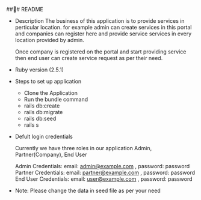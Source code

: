### README

* Description
  The business of this application is to provide services in perticular location. 
  for example admin can create services in this portal and companies can register here and provide service services 
  in every location provided by admin.

  Once company is registered on the portal and start providing service then end user can create service request as 
  per their need. 

* Ruby version (2.5.1)

* Steps to set up application

  * Clone the Application
  * Run the bundle command
  * rails db:create
  * rails db:migrate
  * rails db:seed
  * rails s

* Defult login credentials   

  Currently we have three roles in our application Admin, Partner(Company), End User

  Admin Credentials:  email: admin@example.com , password: password
  Partner Credentials:  email: partner@example.com , password: password
  End User Credentials:  email: user@example.com , password: password

* Note: Please change the data in seed file as per your need

